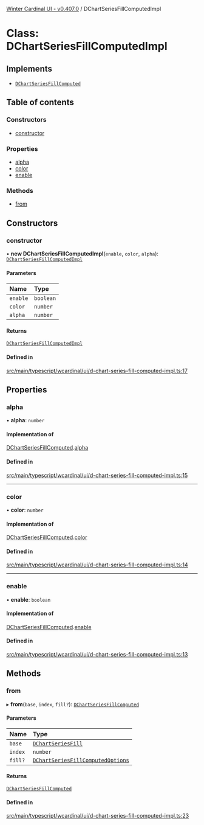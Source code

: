 [Winter Cardinal UI - v0.407.0](../index.md) / DChartSeriesFillComputedImpl

# Class: DChartSeriesFillComputedImpl

## Implements

- [`DChartSeriesFillComputed`](../interfaces/DChartSeriesFillComputed.md)

## Table of contents

### Constructors

- [constructor](DChartSeriesFillComputedImpl.md#constructor)

### Properties

- [alpha](DChartSeriesFillComputedImpl.md#alpha)
- [color](DChartSeriesFillComputedImpl.md#color)
- [enable](DChartSeriesFillComputedImpl.md#enable)

### Methods

- [from](DChartSeriesFillComputedImpl.md#from)

## Constructors

### constructor

• **new DChartSeriesFillComputedImpl**(`enable`, `color`, `alpha`): [`DChartSeriesFillComputedImpl`](DChartSeriesFillComputedImpl.md)

#### Parameters

| Name | Type |
| :------ | :------ |
| `enable` | `boolean` |
| `color` | `number` |
| `alpha` | `number` |

#### Returns

[`DChartSeriesFillComputedImpl`](DChartSeriesFillComputedImpl.md)

#### Defined in

[src/main/typescript/wcardinal/ui/d-chart-series-fill-computed-impl.ts:17](https://github.com/winter-cardinal/winter-cardinal-ui/blob/v0.407.0/src/main/typescript/wcardinal/ui/d-chart-series-fill-computed-impl.ts#L17)

## Properties

### alpha

• **alpha**: `number`

#### Implementation of

[DChartSeriesFillComputed](../interfaces/DChartSeriesFillComputed.md).[alpha](../interfaces/DChartSeriesFillComputed.md#alpha)

#### Defined in

[src/main/typescript/wcardinal/ui/d-chart-series-fill-computed-impl.ts:15](https://github.com/winter-cardinal/winter-cardinal-ui/blob/v0.407.0/src/main/typescript/wcardinal/ui/d-chart-series-fill-computed-impl.ts#L15)

___

### color

• **color**: `number`

#### Implementation of

[DChartSeriesFillComputed](../interfaces/DChartSeriesFillComputed.md).[color](../interfaces/DChartSeriesFillComputed.md#color)

#### Defined in

[src/main/typescript/wcardinal/ui/d-chart-series-fill-computed-impl.ts:14](https://github.com/winter-cardinal/winter-cardinal-ui/blob/v0.407.0/src/main/typescript/wcardinal/ui/d-chart-series-fill-computed-impl.ts#L14)

___

### enable

• **enable**: `boolean`

#### Implementation of

[DChartSeriesFillComputed](../interfaces/DChartSeriesFillComputed.md).[enable](../interfaces/DChartSeriesFillComputed.md#enable)

#### Defined in

[src/main/typescript/wcardinal/ui/d-chart-series-fill-computed-impl.ts:13](https://github.com/winter-cardinal/winter-cardinal-ui/blob/v0.407.0/src/main/typescript/wcardinal/ui/d-chart-series-fill-computed-impl.ts#L13)

## Methods

### from

▸ **from**(`base`, `index`, `fill?`): [`DChartSeriesFillComputed`](../interfaces/DChartSeriesFillComputed.md)

#### Parameters

| Name | Type |
| :------ | :------ |
| `base` | [`DChartSeriesFill`](../interfaces/DChartSeriesFill.md) |
| `index` | `number` |
| `fill?` | [`DChartSeriesFillComputedOptions`](../interfaces/DChartSeriesFillComputedOptions.md) |

#### Returns

[`DChartSeriesFillComputed`](../interfaces/DChartSeriesFillComputed.md)

#### Defined in

[src/main/typescript/wcardinal/ui/d-chart-series-fill-computed-impl.ts:23](https://github.com/winter-cardinal/winter-cardinal-ui/blob/v0.407.0/src/main/typescript/wcardinal/ui/d-chart-series-fill-computed-impl.ts#L23)
